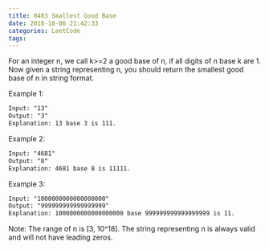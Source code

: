 ```yaml
---
title: 0483 Smallest Good Base
date: 2018-10-06 21:42:33
categories: LeetCode
tags:
---
```



For an integer n, we call k>=2 a good base of n, if all digits of n base k are 1.
Now given a string representing n, you should return the smallest good base of n in string format. 

Example 1:
```txt
Input: "13"
Output: "3"
Explanation: 13 base 3 is 111.
```
Example 2:
```txt
Input: "4681"
Output: "8"
Explanation: 4681 base 8 is 11111.
```
Example 3:
```txt
Input: "1000000000000000000"
Output: "999999999999999999"
Explanation: 1000000000000000000 base 999999999999999999 is 11.
```

Note:
The range of n is [3, 10^18].
The string representing n is always valid and will not have leading zeros.
